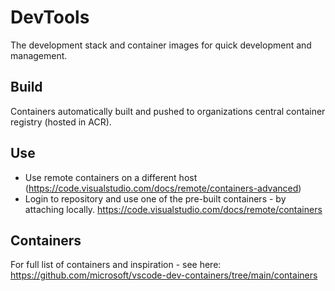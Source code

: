 # DevTools
The development stack and container images for quick development and management.

## Build
Containers automatically built and pushed to organizations central container registry (hosted in ACR). 

## Use
 - Use remote containers on a different host (https://code.visualstudio.com/docs/remote/containers-advanced) 
 - Login to repository and use one of the pre-built containers - by attaching locally. https://code.visualstudio.com/docs/remote/containers

## Containers
For full list of containers and inspiration - see here: https://github.com/microsoft/vscode-dev-containers/tree/main/containers 
